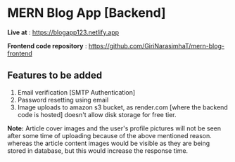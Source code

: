 # MERN Blog App [Backend]

__Live at__ : https://blogapp123.netlify.app

__Frontend code repository__ : https://github.com/GiriNarasimhaT/mern-blog-frontend

## Features to be added
1.	Email verification [SMTP Authentication]
2.	Password resetting using email
3.	Image uploads to amazon s3 bucket, as render.com [where the backend code is hosted] doesn't allow disk storage for free tier.

__Note:__ Article cover images and the user's profile pictures will not be seen after some time of uploading because of the above mentioned reason. whereas the article content images would be visible as they are being stored in database, but this would increase the response time.
